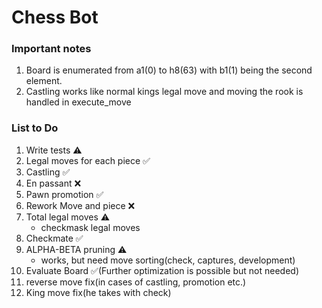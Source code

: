 # Chess Bot
### Important notes
1. Board is enumerated from a1(0) to h8(63) with b1(1) being the second element.
2. Castling works like normal kings legal move and moving the rook is handled in execute_move

### List to Do
1) Write tests ⚠️
2) Legal moves for each piece ✅
3) Castling ✅
4) En passant ❌
5) Pawn promotion ✅
6) Rework Move and piece ❌
7) Total legal moves ⚠️
   - checkmask legal moves
9) Checkmate ✅
10) ALPHA-BETA pruning ⚠️
    - works, but need move sorting(check, captures, development)
12) Evaluate Board ✅(Further optimization is possible but not needed)
13) reverse move fix(in cases of castling, promotion etc.)
14) King move fix(he takes with check)
